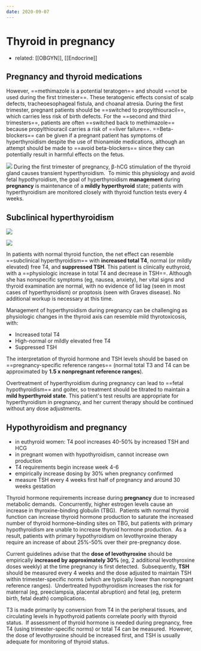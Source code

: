 ```yaml
---
date: 2020-09-07
---
```


# Thyroid in pregnancy

- related: [[OBGYN]], [[Endocrine]]

## Pregnancy and thyroid medications

<!-- pregnancy and thyroid medications -->

However, ==methimazole is a potential teratogen== and should ==not be used during the first trimester==. These teratogenic effects consist of scalp defects, tracheoesophageal fistula, and choanal atresia. During the first trimester, pregnant patients should be ==switched to propylthiouracil==, which carries less risk of birth defects. For the ==second and third trimesters==, patients are often ==switched back to methimazole== because propylthiouracil carries a risk of ==liver failure==. ==Beta-blockers== can be given if a pregnant patient has symptoms of hyperthyroidism despite the use of thionamide medications, although an attempt should be made to ==avoid beta-blockers== since they can potentially result in harmful effects on the fetus.

![](https://photos.thisispiggy.com/file/wikiFiles/20220607141520.png)
During the first trimester of pregnancy, β-hCG stimulation of the thyroid gland causes transient hyperthyroidism.  To mimic this physiology and avoid fetal hypothyroidism, the goal of hyperthyroidism **management** during **pregnancy** is maintenance of a **mildly hyperthyroid** state; patients with hyperthyroidism are monitored closely with thyroid function tests every 4 weeks.

## Subclinical hyperthyroidism

<!-- pregnancy thyroid levels -->

![](https://photos.thisispiggy.com/file/wikiFiles/20220806100412.png)

![](https://photos.thisispiggy.com/file/wikiFiles/image-20200831075839853.png)

In patients with normal thyroid function, the net effect can resemble ==subclinical hyperthyroidism== with **increased total T4**, normal (or mildly elevated) free T4, and **suppressed TSH**.  This patient is clinically euthyroid, with a ==physiologic increase in total T4 and decrease in TSH==.  Although she has nonspecific symptoms (eg, nausea, anxiety), her vital signs and thyroid examination are normal, with no evidence of lid lag (seen in most cases of hyperthyroidism) or proptosis (seen with Graves disease).  No additional workup is necessary at this time.

Management of hyperthyroidism during pregnancy can be challenging as physiologic changes in the thyroid axis can resemble mild thyrotoxicosis, with:

- Increased total T4
- High-normal or mildly elevated free T4
- Suppressed TSH

The interpretation of thyroid hormone and TSH levels should be based on ==pregnancy-specific reference ranges== (normal total T3 and T4 can be approximated by **1.5 x nonpregnant reference ranges**).

Overtreatment of hyperthyroidism during pregnancy can lead to ==fetal hypothyroidism== and goiter, so treatment should be titrated to maintain a **mild hyperthyroid state**.  This patient's test results are appropriate for hyperthyroidism in pregnancy, and her current therapy should be continued without any dose adjustments.

## Hypothyroidism and pregnancy

- in euthyroid women: T4 pool increases 40-50% by increased TSH and HCG
- in pregnant women with hypothyroidism, cannot increase own production
- T4 requirements begin increase week 4-6
- empirically increase dosing by 30% when pregnancy confirmed
- measure TSH every 4 weeks first half of pregnancy and around 30 weeks gestation

Thyroid hormone requirements increase during **pregnancy** due to increased metabolic demands.  Concurrently, higher estrogen levels cause an increase in thyroxine-binding globulin (TBG).  Patients with normal thyroid function can increase thyroid hormone production to saturate the increased number of thyroid hormone–binding sites on TBG, but patients with primary hypothyroidism are unable to increase thyroid hormone production.  As a result, patients with primary hypothyroidism on levothyroxine therapy require an increase of about 25%-50% over their pre-pregnancy dose.

Current guidelines advise that the **dose of levothyroxine** should be empirically **increased by approximately 30%** (eg, 2 additional levothyroxine doses weekly) at the time pregnancy is first detected.  Subsequently, **TSH** should be measured every 4 weeks and the dose adjusted to maintain TSH within trimester-specific norms (which are typically lower than nonpregnant reference ranges).  Undertreated hypothyroidism increases the risk for maternal (eg, preeclampsia, placental abruption) and fetal (eg, preterm birth, fetal death) complications.

T3 is made primarily by conversion from T4 in the peripheral tissues, and circulating levels in hypothyroid patients correlate poorly with thyroid status.  If assessment of thyroid hormone is needed during pregnancy, free T4 (using trimester-specific norms) or total T4 can be measured.  However, the dose of levothyroxine should be increased first, and TSH is usually adequate for monitoring of thyroid status.
